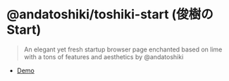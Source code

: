 # @andatoshiki/toshiki-start (俊樹のStart)

> An elegant yet fresh startup browser page enchanted based on lime with a tons of features and aesthetics by @andatoshiki

- [Demo](https://start.toshiki.dev)
